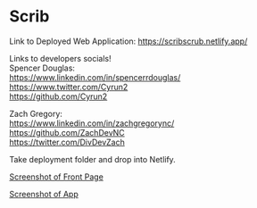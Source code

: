 # Scrib
Link to Deployed Web Application:
https://scribscrub.netlify.app/


Links to developers socials! <br>
Spencer Douglas: <br>
https://www.linkedin.com/in/spencerrdouglas/ <br>
https://www.twitter.com/Cyrun2 <br>
https://github.com/Cyrun2 

Zach Gregory: <br>
https://www.linkedin.com/in/zachgregorync/ <br>
https://github.com/ZachDevNC <br>
https://twitter.com/DivDevZach 

Take deployment folder and drop into Netlify. 

[Screenshot of Front Page](./images/scribscreenshot.jpg)

[Screenshot of App](./images/scribapp.jpg)